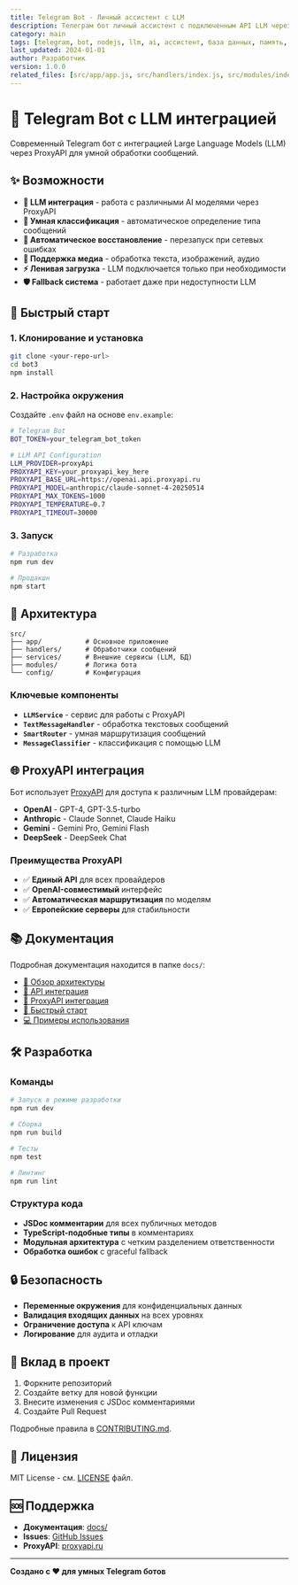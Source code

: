 ```yaml
---
title: Telegram Bot - Личный ассистент с LLM
description: Телеграм бот личный ассистент с подключенным API LLM через ProxyAPI и памятью в базе данных
category: main
tags: [telegram, bot, nodejs, llm, ai, ассистент, база данных, память, proxyapi]
last_updated: 2024-01-01
author: Разработчик
version: 1.0.0
related_files: [src/app/app.js, src/handlers/index.js, src/modules/index.js]
---
```


# 🤖 Telegram Bot с LLM интеграцией

Современный Telegram бот с интеграцией Large Language Models (LLM) через ProxyAPI для умной обработки сообщений.

## ✨ Возможности

- **🤖 LLM интеграция** - работа с различными AI моделями через ProxyAPI
- **🧠 Умная классификация** - автоматическое определение типа сообщений
- **🔄 Автоматическое восстановление** - перезапуск при сетевых ошибках
- **📱 Поддержка медиа** - обработка текста, изображений, аудио
- **⚡ Ленивая загрузка** - LLM подключается только при необходимости
- **🛡️ Fallback система** - работает даже при недоступности LLM

## 🚀 Быстрый старт

### 1. Клонирование и установка

```bash
git clone <your-repo-url>
cd bot3
npm install
```

### 2. Настройка окружения

Создайте `.env` файл на основе `env.example`:

```bash
# Telegram Bot
BOT_TOKEN=your_telegram_bot_token

# LLM API Configuration
LLM_PROVIDER=proxyApi
PROXYAPI_KEY=your_proxyapi_key_here
PROXYAPI_BASE_URL=https://openai.api.proxyapi.ru
PROXYAPI_MODEL=anthropic/claude-sonnet-4-20250514
PROXYAPI_MAX_TOKENS=1000
PROXYAPI_TEMPERATURE=0.7
PROXYAPI_TIMEOUT=30000
```

### 3. Запуск

```bash
# Разработка
npm run dev

# Продакшн
npm start
```

## 🔧 Архитектура

```
src/
├── app/           # Основное приложение
├── handlers/      # Обработчики сообщений
├── services/      # Внешние сервисы (LLM, БД)
├── modules/       # Логика бота
└── config/        # Конфигурация
```

### Ключевые компоненты

- **`LLMService`** - сервис для работы с ProxyAPI
- **`TextMessageHandler`** - обработка текстовых сообщений
- **`SmartRouter`** - умная маршрутизация сообщений
- **`MessageClassifier`** - классификация с помощью LLM

## 🌐 ProxyAPI интеграция

Бот использует [ProxyAPI](https://proxyapi.ru) для доступа к различным LLM провайдерам:

- **OpenAI** - GPT-4, GPT-3.5-turbo
- **Anthropic** - Claude Sonnet, Claude Haiku
- **Gemini** - Gemini Pro, Gemini Flash
- **DeepSeek** - DeepSeek Chat

### Преимущества ProxyAPI

- ✅ **Единый API** для всех провайдеров
- ✅ **OpenAI-совместимый** интерфейс
- ✅ **Автоматическая маршрутизация** по моделям
- ✅ **Европейские серверы** для стабильности

## 📚 Документация

Подробная документация находится в папке `docs/`:

- [📖 Обзор архитектуры](docs/architecture/overview.md)
- [🔌 API интеграция](docs/api/overview.md)
- [🤖 ProxyAPI интеграция](docs/api/proxyapi-integration.md)
- [🚀 Быстрый старт](docs/getting-started/installation.md)
- [💻 Примеры использования](docs/examples/basic-usage.md)

## 🛠️ Разработка

### Команды

```bash
# Запуск в режиме разработки
npm run dev

# Сборка
npm run build

# Тесты
npm test

# Линтинг
npm run lint
```

### Структура кода

- **JSDoc комментарии** для всех публичных методов
- **TypeScript-подобные типы** в комментариях
- **Модульная архитектура** с четким разделением ответственности
- **Обработка ошибок** с graceful fallback

## 🔒 Безопасность

- **Переменные окружения** для конфиденциальных данных
- **Валидация входящих данных** на всех уровнях
- **Ограничение доступа** к API ключам
- **Логирование** для аудита и отладки

## 🤝 Вклад в проект

1. Форкните репозиторий
2. Создайте ветку для новой функции
3. Внесите изменения с JSDoc комментариями
4. Создайте Pull Request

Подробные правила в [CONTRIBUTING.md](docs/contributing/development-rules.md).

## 📄 Лицензия

MIT License - см. [LICENSE](LICENSE) файл.

## 🆘 Поддержка

- **Документация**: [docs/](docs/)
- **Issues**: [GitHub Issues](https://github.com/your-repo/issues)
- **ProxyAPI**: [proxyapi.ru](https://proxyapi.ru)

---

**Создано с ❤️ для умных Telegram ботов**
